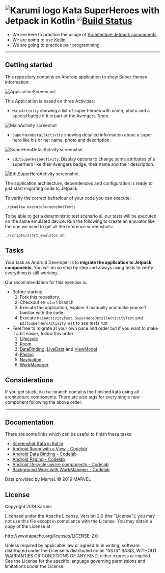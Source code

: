 # ![Karumi logo][karumilogo] Kata SuperHeroes with Jetpack in Kotlin [![Build Status](https://travis-ci.org/Karumi/KataSuperHeroesJetpack.svg?branch=master)](https://travis-ci.org/Karumi/KataSuperHeroesJetpack)

- We are here to practice the usage of [Architecture Jetpack components][jetpackComponents].
- We are going to use [Kotlin][kotlin].
- We are going to practice pair programming.

---

## Getting started

This repository contains an Android application to show Super Heroes information:

![ApplicationScreencast][applicationScreencast]

This Application is based on three Activities:

* ``MainActivity`` showing a list of super heroes with name, photo and a special badge if it is part of the Avengers Team.

![MainActivity screenhot][mainActivityScreenshot]

- ``SuperHeroDetailActivity`` showing detailed information about a super hero like his or her name, photo and description.

![SuperHeroDetailActivity screenshot][superHeroDetailActivityScreenshot]

- ``EditSuperHeroActivity``: Display options to change some attributes of a superhero like their Avengers badge, their name and their description.

![EditSuperHeroActivity screenshot][editSuperHeroActivityScreenshot]

The application architecture, dependencies and configuration is ready to just start migrating code to Jetpack.

To verify the correct behaviour of your code you can execute:

```shell
./gradlew executeScreenshotTests
```

To be able to get a deterministic test scenario all our tests will be executed on the same emulated device. Run the following to create an emulator like the one we used to get all the reference screenshots:

```shell
./scripts/start_emulator.sh
```

## Tasks

Your task as Android Developer is to **migrate the application to Jetpack components**. You will do so step by step and always using tests to verify everything is still working.

Our recommendation for this exercise is:

- Before starting
  1. Fork this repository.
  2. Checkout `00-start` branch.
  3. Execute the application, explore it manually and make yourself familiar with the code.
  4. Execute `MainActivityTest`, `SuperHeroDetailActivityTest` and `EditSuperHeroActivityTest` to see tests run.
- Feel free to migrate at your own pace and order but if you want to make it a bit easier, follow this order:
   1. [Lifecycle][lifecycle]
   2. [Room][room]
   3. [DataBinding][data_binding], [LiveData][livedata] and [ViewModel][viewmodel]
   4. [Paging][paging]
   5. [Navigation][navigation]
   6. [WorkManager][workmanager]

## Considerations

If you get stuck, `master` branch contains the finished kata using all architecture components. There are also tags for every single new component following the above order.

---

## Documentation

There are some links which can be useful to finish these tasks:

- [Screenshot Kata in Kotlin][kataScreenshotKotlin]
- [Android Room with a View - Codelab][androidViewWithAViewCodelab]
- [Android Data Binding - Codelab][androidDataBindingCodelab]
- [Android Paging - Codelab][androidPagingCodelab]
- [Android lifecycle-aware components - Codelab][androidLifecycleCodelab]
- [Background Work with WorkManager - Codelab][workManagerCodelab]

Data provided by Marvel. © 2019 MARVEL

## License

Copyright 2019 Karumi

Licensed under the Apache License, Version 2.0 (the "License");
you may not use this file except in compliance with the License.
You may obtain a copy of the License at

  http://www.apache.org/licenses/LICENSE-2.0

Unless required by applicable law or agreed to in writing, software
distributed under the License is distributed on an "AS IS" BASIS,
WITHOUT WARRANTIES OR CONDITIONS OF ANY KIND, either express or implied.
See the License for the specific language governing permissions and
limitations under the License.

[karumilogo]: https://cloud.githubusercontent.com/assets/858090/11626547/e5a1dc66-9ce3-11e5-908d-537e07e82090.png
[kotlin]: https://kotlinlang.org/
[kodein]: https://github.com/SalomonBrys/Kodein
[jetpackComponents]: https://developer.android.com/jetpack/
[applicationScreencast]: ./art/ApplicationScreencast.gif
[mainActivityScreenshot]: ./art/main_activity.png
[superHeroDetailActivityScreenshot]: ./art/detail_activity.png
[editSuperHeroActivityScreenshot]: ./art/edit_activity.png
[room]: https://developer.android.com/topic/libraries/architecture/room
[data_binding]: https://developer.android.com/topic/libraries/data-binding/
[lifecycle]: https://developer.android.com/topic/libraries/architecture/lifecycle
[livedata]: https://developer.android.com/topic/libraries/architecture/livedata
[navigation]: https://developer.android.com/topic/libraries/architecture/navigation.html
[paging]: https://developer.android.com/topic/libraries/architecture/paging/
[viewmodel]: https://developer.android.com/topic/libraries/architecture/viewmodel
[workmanager]: https://developer.android.com/topic/libraries/architecture/workmanager
[kataScreenshotKotlin]: https://github.com/Karumi/KataScreenshotKotlin
[androidViewWithAViewCodelab]: https://codelabs.developers.google.com/codelabs/android-room-with-a-view/#0
[androidDataBindingCodelab]: https://codelabs.developers.google.com/codelabs/android-room-with-a-view-kotlin/index.html#0
[androidPagingCodelab]: https://codelabs.developers.google.com/codelabs/android-paging/index.html#0
[androidLifecycleCodelab]: https://codelabs.developers.google.com/codelabs/android-lifecycles/index.html#0
[workManagerCodelab]: https://codelabs.developers.google.com/codelabs/android-workmanager-kt/index.html#0
